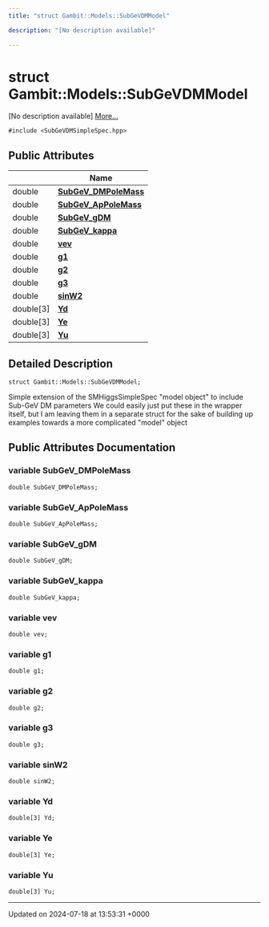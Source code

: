 ```yaml
---
title: "struct Gambit::Models::SubGeVDMModel"

description: "[No description available]"

---
```


# struct Gambit::Models::SubGeVDMModel



[No description available] [More...](#detailed-description)


`#include <SubGeVDMSimpleSpec.hpp>`

## Public Attributes

|                | Name           |
| -------------- | -------------- |
| double | **[SubGeV_DMPoleMass](/documentation/code/classes/structgambit_1_1models_1_1subgevdmmodel/#variable-subgev-dmpolemass)**  |
| double | **[SubGeV_ApPoleMass](/documentation/code/classes/structgambit_1_1models_1_1subgevdmmodel/#variable-subgev-appolemass)**  |
| double | **[SubGeV_gDM](/documentation/code/classes/structgambit_1_1models_1_1subgevdmmodel/#variable-subgev-gdm)**  |
| double | **[SubGeV_kappa](/documentation/code/classes/structgambit_1_1models_1_1subgevdmmodel/#variable-subgev-kappa)**  |
| double | **[vev](/documentation/code/classes/structgambit_1_1models_1_1subgevdmmodel/#variable-vev)**  |
| double | **[g1](/documentation/code/classes/structgambit_1_1models_1_1subgevdmmodel/#variable-g1)**  |
| double | **[g2](/documentation/code/classes/structgambit_1_1models_1_1subgevdmmodel/#variable-g2)**  |
| double | **[g3](/documentation/code/classes/structgambit_1_1models_1_1subgevdmmodel/#variable-g3)**  |
| double | **[sinW2](/documentation/code/classes/structgambit_1_1models_1_1subgevdmmodel/#variable-sinw2)**  |
| double[3] | **[Yd](/documentation/code/classes/structgambit_1_1models_1_1subgevdmmodel/#variable-yd)**  |
| double[3] | **[Ye](/documentation/code/classes/structgambit_1_1models_1_1subgevdmmodel/#variable-ye)**  |
| double[3] | **[Yu](/documentation/code/classes/structgambit_1_1models_1_1subgevdmmodel/#variable-yu)**  |

## Detailed Description

```
struct Gambit::Models::SubGeVDMModel;
```


Simple extension of the SMHiggsSimpleSpec "model object" to include Sub-GeV DM parameters We could easily just put these in the wrapper itself, but I am leaving them in a separate struct for the sake of building up examples towards a more complicated "model" object 

## Public Attributes Documentation

### variable SubGeV_DMPoleMass

```
double SubGeV_DMPoleMass;
```


### variable SubGeV_ApPoleMass

```
double SubGeV_ApPoleMass;
```


### variable SubGeV_gDM

```
double SubGeV_gDM;
```


### variable SubGeV_kappa

```
double SubGeV_kappa;
```


### variable vev

```
double vev;
```


### variable g1

```
double g1;
```


### variable g2

```
double g2;
```


### variable g3

```
double g3;
```


### variable sinW2

```
double sinW2;
```


### variable Yd

```
double[3] Yd;
```


### variable Ye

```
double[3] Ye;
```


### variable Yu

```
double[3] Yu;
```


-------------------------------

Updated on 2024-07-18 at 13:53:31 +0000